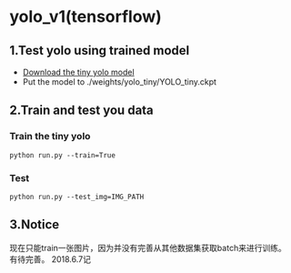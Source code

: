 # yolo_v1(tensorflow)

## 1.Test yolo using trained model
- [Download the tiny yolo model](https://drive.google.com/file/d/0B2JbaJSrWLpza0FtQlc3ejhMTTA/view?usp=sharing)
- Put the model to ./weights/yolo_tiny/YOLO_tiny.ckpt

## 2.Train and test you data

### Train the tiny yolo

    python run.py --train=True

### Test 

    python run.py --test_img=IMG_PATH

## 3.Notice
现在只能train一张图片，因为并没有完善从其他数据集获取batch来进行训练。
有待完善。 2018.6.7记
